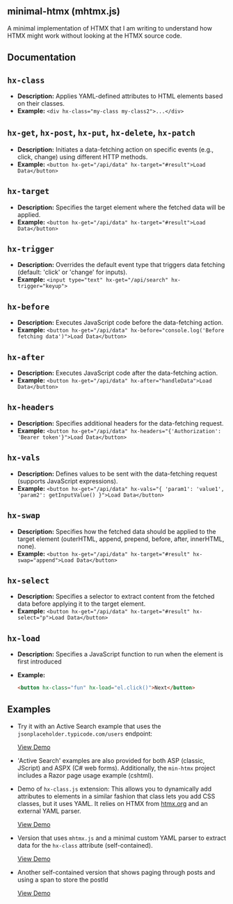 ## minimal-htmx (mhtmx.js)

A minimal implementation of HTMX that I am writing to understand how HTMX might work without looking at the HTMX source code.

## Documentation

## `hx-class`
- **Description:** Applies YAML-defined attributes to HTML elements based on their classes.
- **Example:** `<div hx-class="my-class my-class2">...</div>`

## `hx-get`, `hx-post`, `hx-put`, `hx-delete`, `hx-patch`
- **Description:** Initiates a data-fetching action on specific events (e.g., click, change) using different HTTP methods.
- **Example:** `<button hx-get="/api/data" hx-target="#result">Load Data</button>`

## `hx-target`
- **Description:** Specifies the target element where the fetched data will be applied.
- **Example:** `<button hx-get="/api/data" hx-target="#result">Load Data</button>`

## `hx-trigger`
- **Description:** Overrides the default event type that triggers data fetching (default: 'click' or 'change' for inputs).
- **Example:** `<input type="text" hx-get="/api/search" hx-trigger="keyup">`

## `hx-before`
- **Description:** Executes JavaScript code before the data-fetching action.
- **Example:** `<button hx-get="/api/data" hx-before="console.log('Before fetching data')">Load Data</button>`

## `hx-after`
- **Description:** Executes JavaScript code after the data-fetching action.
- **Example:** `<button hx-get="/api/data" hx-after="handleData">Load Data</button>`

## `hx-headers`
- **Description:** Specifies additional headers for the data-fetching request.
- **Example:** `<button hx-get="/api/data" hx-headers="{'Authorization': 'Bearer token'}">Load Data</button>`

## `hx-vals`
- **Description:** Defines values to be sent with the data-fetching request (supports JavaScript expressions).
- **Example:** `<button hx-get="/api/data" hx-vals="{ 'param1': 'value1', 'param2': getInputValue() }">Load Data</button>`

## `hx-swap`
- **Description:** Specifies how the fetched data should be applied to the target element (outerHTML, append, prepend, before, after, innerHTML, none).
- **Example:** `<button hx-get="/api/data" hx-target="#result" hx-swap="append">Load Data</button>`

## `hx-select`
- **Description:** Specifies a selector to extract content from the fetched data before applying it to the target element.
- **Example:** `<button hx-get="/api/data" hx-target="#result" hx-select="p">Load Data</button>`

## `hx-load`

- **Description:** Specifies a JavaScript function to run when the element is first introduced
  
- **Example:**
  ```html
  <button hx-class="fun" hx-load="el.click()">Next</button>


## Examples

- Try it with an Active Search example that uses the `jsonplaceholder.typicode.com/users` endpoint:

   [View Demo](https://raw.githack.com/jay23606/minimal-htmx/master/ex1.html)

- 'Active Search' examples are also provided for both ASP (classic, JScript) and ASPX (C# web forms). Additionally, the `min-htmx` project includes a Razor page usage example (cshtml).

- Demo of `hx-class.js` extension: This allows you to dynamically add attributes to elements in a similar fashion that class lets you add CSS classes, but it uses YAML. It relies on HTMX from [htmx.org](https://htmx.org) and an external YAML parser.

   [View Demo](https://raw.githack.com/jay23606/minimal-htmx/master/ex3.html)

- Version that uses `mhtmx.js` and a minimal custom YAML parser to extract data for the `hx-class` attribute (self-contained).

   [View Demo](https://raw.githack.com/jay23606/minimal-htmx/master/ex4.html)
  
- Another self-contained version that shows paging through posts and using a span to store the postId
  
   [View Demo](https://raw.githack.com/jay23606/minimal-htmx/master/ex5.html)
